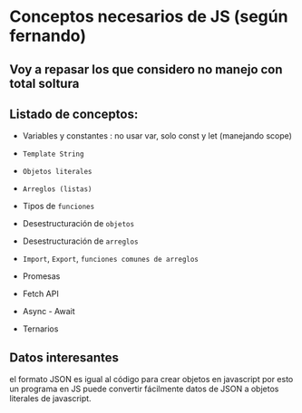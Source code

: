 # Conceptos necesarios de JS (según fernando)

## Voy a repasar los que considero no manejo con total soltura

## Listado de conceptos:

- Variables y constantes : no usar var, solo const y let (manejando scope)
- `Template String`
- `Objetos literales`
- `Arreglos (listas)`
- Tipos de `funciones`
- Desestructuración de `objetos`
- Desestructuración de `arreglos`
- `Import`, `Export`, `funciones comunes de arreglos`

- Promesas
- Fetch API
- Async - Await
- Ternarios

## Datos interesantes

el formato JSON es igual al código para crear objetos en javascript por esto un programa en JS puede convertir fácilmente datos de JSON a objetos literales de javascript.
